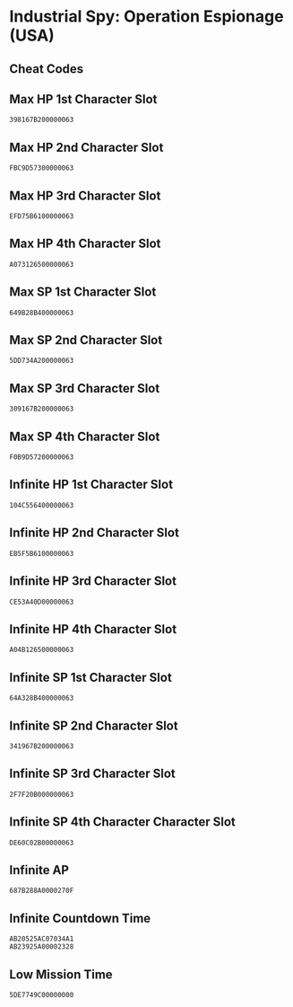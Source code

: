 # Industrial Spy: Operation Espionage (USA)

## Cheat Codes

## Max HP 1st Character Slot

```
398167B200000063

```

## Max HP 2nd Character Slot

```
FBC9D57300000063

```

## Max HP 3rd Character Slot

```
EFD75B6100000063

```

## Max HP 4th Character Slot

```
A073126500000063

```

## Max SP 1st Character Slot

```
649B28B400000063

```

## Max SP 2nd Character Slot

```
5DD734A200000063

```

## Max SP 3rd Character Slot

```
309167B200000063

```

## Max SP 4th Character Slot

```
F0B9D57200000063

```

## Infinite HP 1st Character Slot

```
104C556400000063

```

## Infinite HP 2nd Character Slot

```
EB5F5B6100000063

```

## Infinite HP 3rd Character Slot

```
CE53A40D00000063

```

## Infinite HP 4th Character Slot

```
A04B126500000063

```

## Infinite SP 1st Character Slot

```
64A328B400000063

```

## Infinite SP 2nd Character Slot

```
341967B200000063

```

## Infinite SP 3rd Character Slot

```
2F7F20B000000063

```

## Infinite SP 4th Character Character Slot

```
DE60C02B00000063

```

## Infinite AP

```
687B288A0000270F

```

## Infinite Countdown Time

```
AB20525AC07034A1
AB23925A00002328

```

## Low Mission Time

```
5DE7749C00000000

```


